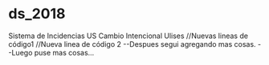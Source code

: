# ds_2018
Sistema de Incidencias US
Cambio Intencional Ulises
//Nuevas lineas de código1
//Nueva linea de código 2
--Despues segui agregando mas cosas.
--Luego puse mas cosas...
